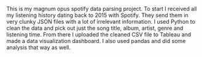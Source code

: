 This is my magnum opus spotify data parsing project. To start I received all my listening history dating back to 2015 with Spotify.
They send them in very clunky JSON files with a lot of irrelevant information.
I used Python to clean the data and pick out just the song title, album, artist, genre and listening time.
From there I uploaded the cleaned CSV file to Tableau and made a data visualization dashboard.
I also used pandas and did some analysis that way as well.
